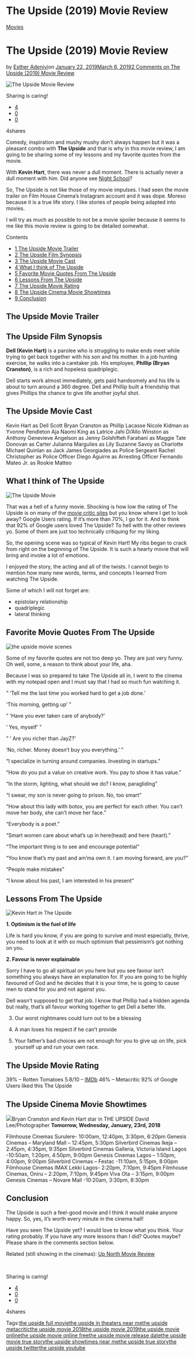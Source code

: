 # The Upside (2019) Movie Review

[Movies](https://estheradeniyi.com/category/movies/)
# The Upside (2019) Movie Review

by [Esther Adeniyi](https://estheradeniyi.com/author/esther-adeniyi/)on [January 22, 2019March 6, 2019](https://estheradeniyi.com/the-upside-2019-movie-review/)[2 Comments on The Upside (2019) Movie Review](https://estheradeniyi.com/the-upside-2019-movie-review/#comments)

![The Upside Movie Review](images\The-Upside-Movie-Review.jpg)

Sharing is caring!

- [4](https://www.facebook.com/sharer/sharer.php?u=https%3A%2F%2Festheradeniyi.com%2Fthe-upside-2019-movie-review%2F&amp;t=The%20Upside%20%282019%29%20Movie%20Review)
- [0](https://twitter.com/intent/tweet?text=The%20Upside%20%282019%29%20Movie%20Review&amp;url=https%3A%2F%2Festheradeniyi.com%2Fthe-upside-2019-movie-review%2F)
- [0](#)

4shares

Comedy, inspiration and mushy mushy don&#x2019;t always happen but it was a pleasant combo with **The Upside** and that is why in this movie review, I am going to be sharing some of my lessons and my favorite quotes from the movie.

With **Kevin Hart**, there was never a dull moment. There is actually never a dull moment with him. Did anyone see [Night School](https://estheradeniyi.com/night-school-2018/)?

So, The Upside is not like those of my movie impulses. I had seen the movie trailer on Film House Cinema&#x2019;s Instagram account and it was dope. Moreso because it is a true life story. I like stories of people being adapted into movies.

I will try as much as possible to not be a movie spoiler because it seems to me like this movie review is going to be detailed somewhat.

Contents

- [1 The Upside Movie Trailer](#The_Upside_Movie_Trailer)
- [2 The Upside Film Synopsis](#The_Upside_Film_Synopsis)
- [3 The Upside Movie Cast](#The_Upside_Movie_Cast)
- [4 What I think of The Upside](#What_I_think_of_The_Upside)
- [5 Favorite Movie Quotes From The Upside](#Favorite_Movie_Quotes_From_The_Upside)
- [6 Lessons From The Upside](#Lessons_From_The_Upside)
- [7 The Upside Movie Rating](#The_Upside_Movie_Rating)
- [8 The Upside Cinema Movie Showtimes](#The_Upside_Cinema_Movie_Showtimes)
- [9 Conclusion](#Conclusion)

## The Upside Movie Trailer

## The Upside Film Synopsis

**Dell (Kevin Hart)** is a parolee who is struggling to make ends meet while trying to get back together with his son and his mother. In a job hunting exercise, he walks into a caretaker job. His employee, **Phillip (Bryan Cranston)**, is a rich and hopeless quadriplegic.

Dell starts work almost immediately, gets paid handsomely and his life is about to turn around a 360 degree. Dell and Phillip built a friendship that gives Phillips the chance to give life another joyful shot.

## The Upside Movie Cast

Kevin Hart as Dell Scott
 Bryan Cranston as Phillip Lacasse
 Nicole Kidman as Yvonne Pendleton
 Aja Naomi King as Latrice
 Jahi Di&#x2019;Allo Winston as Anthony
 Genevieve Angelson as Jenny
 Golshifteh Farahani as Maggie
 Tate Donovan as Carter
 Julianna Margulies as Lily
 Suzanne Savoy as Charlotte
 Michael Quinlan as Jack
 James Georgiades as Police Sergeant
 Rachel Christopher as Police Officer
 Diego Aguirre as Arresting Officer
 Fernando Mateo Jr. as Rookie Matteo

## What I think of The Upside

![The Upside Movie](images\The-Upside-Movie.jpg)

That was a hell of a funny movie. Shocking is how low the rating of The Upside is on many of the [movie critic sites](https://www.metacritic.com/movie/the-upside) but you know where I get to look away? Google Users rating. If it&#x2019;s more than 70%, I go for it. And to think that 92% of Google users loved The Upside? To hell with the other reviews yo. Some of them are just too technically critiquing for my liking.

So, the opening scene was so typical of Kevin Hart! My ribs began to crack from right on the beginning of The Upside. It is such a hearty movie that will bring and invoke a lot of emotions.

I enjoyed the story, the acting and all of the twists. I cannot begin to mention how many new words, terms, and concepts I learned from watching The Upside.

Some of which I will not forget are:

- epistolary relationship
- quadriplegic
- lateral thinking

## Favorite Movie Quotes From The Upside

![the upside movie scenes](images\the-upside-movie-3.jpg)

Some of my favorite quotes are not too deep yo. They are just very funny. Oh well, some, a reason to think about your life, aha.

Because I was so prepared to take The Upside all in, I went to the cinema with my notepad open and I must say that I had so much fun watching it.

&#x201D; &#x2018;Tell me the last time you worked hard to get a job done.&#x2019;

&#x2018;This morning, getting up&#x2019; &#x201D;

&#x201D; &#x2018;Have you ever taken care of anybody?&#x2019;

&#x2018; Yes, myself&#x2019; &#x201D;

&#x201D; &#x2018; Are you richer than JayZ?&#x2019;

&#x2018;No, richer. Money doesn&#x2019;t buy you everything.&#x2019; &#x201D;

&#x201C;I specialize in turning around companies. Investing in startups.&#x201D;

&#x201C;How do you put a value on creative work. You pay to show it has value.&#x201D;

&#x201C;In the storm, lighting, what should we do? I know, paragliding&#x201D;

&#x201C;I swear, my son is never going to prison. No, too smart&#x201D;

&#x201C;How about this lady with botox, you are perfect for each other. You can&#x2019;t move her body, she can&#x2019;t move her face.&#x201D;

&#x201C;Everybody is a poet.&#x201D;

&#x201C;Smart women care about what&#x2019;s up in here(head) and here (heart).&#x201D;

&#x201C;The important thing is to see and encourage potential&#x201D;

&#x201C;You know that&#x2019;s my past and am&#x2019;ma own it. I am moving forward, are you?&#x201D;

&#x201C;People make mistakes&#x201D;

&#x201C;I know about his past, I am interested in his present&#x201D;

## Lessons From The Upside

![Kevin Hart in The Upside](images\Kevin-Hart-The-Upside.jpg)

**1. Optimism is the fuel of life**

Life is hard you know, if you are going to survive and most especially, thrive, you need to look at it with so much optimism that pessimism&#x2019;s got nothing on you.

**2. Favour is never explainable**

Sorry I have to go all spiritual on you here but you see favour isn&#x2019;t something you always have an explanation for. If you are going to be highly favoured of God and he decides that it is your time, he is going to cause men to stand for you and not against you.

Dell wasn&#x2019;t supposed to get that job. I know that Phillip had a hidden agenda but really, that&#x2019;s all favour working together to get Dell a better life.

3. Our worst nightmares could turn out to be a blessing

4. A man loses his respect if he can&#x2019;t provide

5. Your father&#x2019;s bad choices are not enough for you to give up on life, pick yourself up and run your own race.

## The Upside Movie Rating

39% &#x2013; Rotten Tomatoes
 5.8/10 &#x2013; [IMDb](https://www.imdb.com/title/tt1987680/)
 46% &#x2013; Metacritic
 92% of Google Users liked this The Upside

## The Upside Cinema Movie Showtimes
![](images\movie-the-upside-the-upside-UPSIDE.jpg)Bryan Cranston and Kevin Hart star in THE UPSIDE
David Lee/Photographer
**Tomorrow, Wednesday, January, 23rd, 2018**

Filmhouse Cinemas Surulere- 10:00am, 12:40pm, 3:30pm, 6:20pm
 Genesis Cinemas &#x2013; Maryland Mall &#x2013; 12:45pm, 5:30pm
 Silverbird Cinemas Ikeja &#x2013; 2:45pm, 4:35pm, 9:35pm
 Silverbird Cinemas Galleria, Victoria Island Lagos -10:50am, 1:20pm, 4:50pm, 9:00pm
 Genesis Cinemas Lagos &#x2013; 1:50pm, 4:00pm, 9:00pm
 Silverbird Cinemas &#x2013; Festac -11:10am, 5:15pm, 8:00pm
 Filmhouse Cinemas IMAX Lekki Lagos- 2:20pm, 7:10pm, 9:45pm
 Filmhouse Cinemas, Oniru &#x2013; 2:20pm, 7:10pm, 9:45pm
 Viva Ota &#x2013; 3:15pm, 9:00pm
 Genesis Cinemas &#x2013; Novare Mall -10:20am, 3:30pm, 8:30pm

## Conclusion

The Upside is such a feel-good movie and I think it would make anyone happy. So, yes, it&#x2019;s worth every minute in the cinema hall!

Have you seen The Upside yet? I would love to know what you think. Your rating probably. If you have any more lessons than I did? Quotes maybe? Please share in the comments section below.

Related (still showing in the cinemas): [Up North Movie Review](https://estheradeniyi.com/up-north-2018-movie-review/)

&#xA0;

Sharing is caring!

- [4](https://www.facebook.com/sharer/sharer.php?u=https%3A%2F%2Festheradeniyi.com%2Fthe-upside-2019-movie-review%2F&amp;t=The%20Upside%20%282019%29%20Movie%20Review)
- [0](https://twitter.com/intent/tweet?text=The%20Upside%20%282019%29%20Movie%20Review&amp;url=https%3A%2F%2Festheradeniyi.com%2Fthe-upside-2019-movie-review%2F)
- [0](#)

4shares

Tags:[the upside full movie](https://estheradeniyi.com/tag/the-upside-full-movie/)[the upside in theaters near me](https://estheradeniyi.com/tag/the-upside-in-theaters-near-me/)[the upside metacritic](https://estheradeniyi.com/tag/the-upside-metacritic/)[the upside movie 2018](https://estheradeniyi.com/tag/the-upside-movie-2018/)[the upside movie 2019](https://estheradeniyi.com/tag/the-upside-movie-2019/)[the upside movie online](https://estheradeniyi.com/tag/the-upside-movie-online/)[the upside movie online free](https://estheradeniyi.com/tag/the-upside-movie-online-free/)[the upside movie release date](https://estheradeniyi.com/tag/the-upside-movie-release-date/)[the upside movie true story](https://estheradeniyi.com/tag/the-upside-movie-true-story/)[the upside showtimes near me](https://estheradeniyi.com/tag/the-upside-showtimes-near-me/)[the upside true story](https://estheradeniyi.com/tag/the-upside-true-story/)[the upside twitter](https://estheradeniyi.com/tag/the-upside-twitter/)[the upside youtube](https://estheradeniyi.com/tag/the-upside-youtube/)